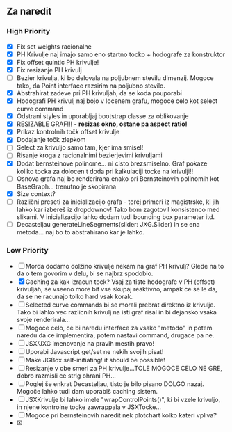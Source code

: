 ## Za naredit

### High Priority

- [x] Fix set weights racionalne
- [x] PH Krivulje naj imajo samo eno startno tocko + hodografe za konstruktor
- [x] Fix offset quintic PH krivulje!
- [x] Fix resizanje PH krivulj
- [ ] Bezier krivulja, ki bo delovala na poljubnem stevilu dimenzij. Mogoce tako, da Point interface razsirim na
  poljubno stevilo.
- [x] Abstrahirat zadeve pri PH krivuljah, da se koda pouporabi
- [x] Hodografi PH krivulj naj bojo v locenem grafu, mogoce celo kot select curve command
- [x] Odstrani styles in uporabljaj bootstrap classe za oblikovanje
- [x] RESIZABLE GRAF!!! - **resizas okno, ostane pa aspect ratio!**
- [x] Prikaz kontrolnih točk offset krivulje
- [x] Dodajanje točk zlepkom
- [ ] Select za krivuljo samo tam, kjer ima smisel!
- [ ] Risanje kroga z racionalnimi bezierjevimi krivuljami
- [x] Dodat bernsteinove polinome... ni cisto brezsmiselno. Graf pokaze koliko tocka za dolocen t doda pri kalkulaciji
  tocke na krivulji!!
- [ ] Osnova grafa naj bo renderirana enako pri Bernsteinovih polinomih kot BaseGraph... trenutno je skopirana
- [x] Size context?
- [ ] Različni preseti za inicializacijo grafa - torej primeri iz magistrske, ki jih lahko kar izbereš iz dropdownov!
  Tako bom zagotovil konsistenco med slikami. V inicializacijo lahko dodam tudi bounding box parameter itd.
- [ ] Decasteljau generateLineSegments(slider: JXG.Slider) in se ena metoda... naj bo to abstrahirano kar je lahko.

### Low Priority

- [ ] Morda dodamo dolžino krivulje nekam na graf PH krivulj? Glede na to da o tem govorim v delu, bi se najbrz
  spodoblo.
- [x] Caching za kak izracun tock? Vsaj za tiste hodografe v PH (offset) krivuljah, se vseeno more bit vse skupaj
  reaktivno, ampak ce se le da, da se ne racunajo tolko hard vsak korak.
- [ ] Selected curve commands bi se morali prebrat direktno iz krivulje. Tako bi lahko vec razlicnih krivulj na isti
  graf risal in bi dejansko vsaka svoje renderirala...
- [ ] Mogoce celo, ce bi naredu interface za vsako "metodo" in potem naredu da ce implementira, potem nastavi command,
  drugace pa ne.
- [ ] JSX/JXG imenovanje na pravih mestih pravo!
- [ ] Uporabi Javascript get/set ne nekih svojih pisat!
- [ ] Make JGBox self-initiating! it should be possible!
- [ ] Resizanje v obe smeri za PH krivulje...TOLE MOGOCE CELO NE GRE, dobro razmisli ce strig ohrani PH...
- [ ] Poglej še enkrat Decasteljau, tisto je bilo pisano DOLGO nazaj. Mogoče lahko tudi dam uporabiš caching sistem.
- [ ] JSXKrivulje bi lahko imele "wrapControlPoints()", ki bi vzele krivuljo, in njene kontrolne tocke zawrappala v
  JSXTocke...
- [ ] Mogoce pri bernsteinovih naredit nek plotchart kolko kateri vpliva?
- [x]
